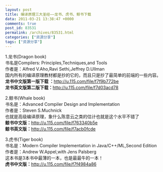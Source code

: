 ```yaml
---
layout: post
title: 编译原理三大圣经——龙书、虎书、鲸书下载
data: 2011-03-21 13:38:47 +0000
comments: true
post_id: 83531
permalink: /archives/83531.html
categories: ["资源分享"]
tags: ["资源分享"]
---
```


1.龙书(Dragon book)  
书名是Compilers: Principles,Techniques,and Tools  
作者是：Alfred V.Aho,Ravi Sethi,Jeffrey D.Ullman  
国内所有的编译原理教材都是抄的它的，而且只是抄了最简单的前端的一些内容。  
<strong>龙书中文版第一版下载 ：</strong>http://u.115.com/file/f7f9b772be <br>
<strong>龙书英文版第二版下载：</strong>http://u.115.com/file/f7d03acd78

2.鲸书(Whale book)  
书名是：Advanced Compiler Design and Implementation  
作者是：Steven S.Muchnick  
也就是高级编译原理，象什么陈意云之类的估计也就是这个水平不错了  
<strong>鲸书中文版：</strong>http://u.115.com/file/f763340b5e <br>
<strong>鲸书英文版：</strong>http://u.115.com/file/f7acb0fcde  

3.虎书(Tiger book)  
书名是：Modern Compiler Implementation in Java/C++/ML,Second Edition  
作者是：Andrew W.Appel,with Jens Palsberg  
这本书是3本书中最薄的一本，也是最最牛的一本！  
<strong>虎书中文版：</strong>http://u.115.com/file/f7f4984a86
